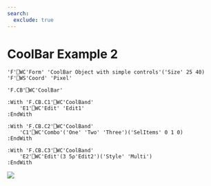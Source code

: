 ```yaml
---
search:
  exclude: true
---
```


<h1 class="heading"><span class="name">CoolBar</span> <span class="right">Example 2</span></h1>


```apl
'F'⎕WC'Form' 'CoolBar Object with simple controls'('Size' 25 40)
'F'⎕WS'Coord' 'Pixel'

'F.CB'⎕WC'CoolBar'

:With 'F.CB.C1'⎕WC'CoolBand'
    'E1'⎕WC'Edit' 'Edit1'
:EndWith

:With 'F.CB.C2'⎕WC'CoolBand'
    'C1'⎕WC'Combo'('One' 'Two' 'Three')('SelItems' 0 1 0)
:EndWith

:With 'F.CB.C3'⎕WC'CoolBand'
    'E2'⎕WC'Edit'(3 5⍴'Edit2')('Style' 'Multi')
:EndWith
```


![](../img/cool2.gif)


